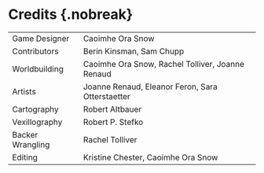 # Credits {.nobreak}

|                                        |                                                  |
| :------------------------------------- | :----------------------------------------------- |
| Game Designer                          | Caoimhe Ora Snow                                 |
| Contributors                           | Berin Kinsman, Sam Chupp                         |
| Worldbuilding                          | Caoimhe Ora Snow, Rachel Tolliver, Joanne Renaud |
| Artists                                | Joanne Renaud, Eleanor Feron, Sara Otterstaetter |
| Cartography                            | Robert Altbauer                                  |
| Vexillography                          | Robert P. Stefko                                 |
| Backer Wrangling                       | Rachel Tolliver                                  |
| Editing                                | Kristine Chester, Caoimhe Ora Snow               |
